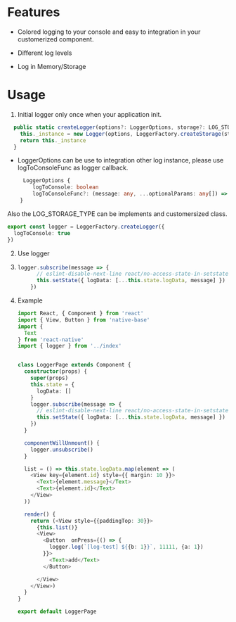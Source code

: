 # Features

* Colored logging to your console and easy to integration in your customerized component. 

* Different log levels

* Log in Memory/Storage


# Usage

1. Initial logger only once when your application init.

```typescript
  public static createLogger(options?: LoggerOptions, storage?: LOG_STORAGE_TYPE): Logger {
    this._instance = new Logger(options, LoggerFactory.createStorage(storage))
    return this._instance
  }
``` 

* LoggerOptions can be use to integration other log instance, please use logToConsoleFunc as logger callback.
  
```typescript
     LoggerOptions {
        logToConsole: boolean
        logToConsoleFunc?: (message: any, ...optionalParams: any[]) => void
    }
```
  Also the LOG_STORAGE_TYPE can be implements and customersized class.

   ```typescript
   export const logger = LoggerFactory.createLogger({
     logToConsole: true
   })
   ```

2. Use logger

3. ```typescript
   logger.subscribe(message => {
         // eslint-disable-next-line react/no-access-state-in-setstate
         this.setState({ logData: [...this.state.logData, message] })
       })
   ```

4. Example

   ```typescript
   import React, { Component } from 'react'
   import { View, Button } from 'native-base'
   import {
     Text
   } from 'react-native'
   import { logger } from '../index'
   
   
   class LoggerPage extends Component {
     constructor(props) {
       super(props)
       this.state = {
         logData: []
       }
       logger.subscribe(message => {
         // eslint-disable-next-line react/no-access-state-in-setstate
         this.setState({ logData: [...this.state.logData, message] })
       })
     }
   
     componentWillUnmount() {
       logger.unsubscribe()
     }
   
     list = () => this.state.logData.map(element => (
       <View key={element.id} style={{ margin: 10 }}>
         <Text>{element.message}</Text>
         <Text>{element.id}</Text>
       </View>
     ))
   
     render() {
       return (<View style={{paddingTop: 30}}>
         {this.list()}
         <View>
           <Button  onPress={() => {
             logger.log(`[log-test] ${{b: 1}}`, 11111, {a: 1})
           }}>
             <Text>add</Text>
           </Button>
   
         </View>
       </View>)
     }
   }
   
   export default LoggerPage
   
   ```

   